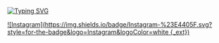 <!-- ### Hi there 👋 -->
[![Typing SVG](https://readme-typing-svg.demolab.com?font=Fira+Code&pause=1000&color=A67C00&center=true&width=435&lines=Software+Engineer)](https://git.io/typing-svg)

[![Instagram](https://img.shields.io/badge/Instagram-%23E4405F.svg?style=for-the-badge&logo=Instagram&logoColor=white {_ext})](http://instagram.com/erik.harutyunyan33)

<!--
**ErikHarutyunyan/ErikHarutyunyan** is a ✨ _special_ ✨ repository because its `README.md` (this file) appears on your GitHub profile.

Here are some ideas to get you started:

- 🔭 I’m currently working on ...
- 🌱 I’m currently learning ...
- 👯 I’m looking to collaborate on ...
- 🤔 I’m looking for help with ...
- 💬 Ask me about ...
- 📫 How to reach me: ...
- 😄 Pronouns: ...
- ⚡ Fun fact: ...
-->
